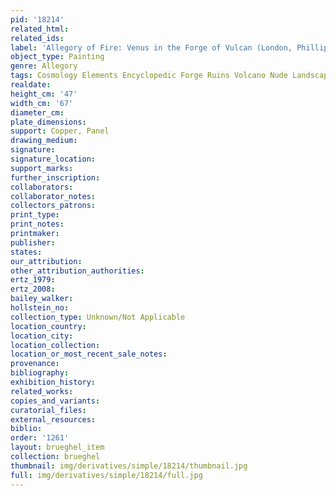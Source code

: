```yaml
---
pid: '18214'
related_html: 
related_ids: 
label: 'Allegory of Fire: Venus in the Forge of Vulcan (London, Phillips, 1994)'
object_type: Painting
genre: Allegory
tags: Cosmology Elements Encyclopedic Forge Ruins Volcano Nude Landscape Armor
realdate: 
height_cm: '47'
width_cm: '67'
diameter_cm: 
plate_dimensions: 
support: Copper, Panel
drawing_medium: 
signature: 
signature_location: 
support_marks: 
further_inscription: 
collaborators: 
collaborator_notes: 
collectors_patrons: 
print_type: 
print_notes: 
printmaker: 
publisher: 
states: 
our_attribution: 
other_attribution_authorities: 
ertz_1979: 
ertz_2008: 
bailey_walker: 
hollstein_no: 
collection_type: Unknown/Not Applicable
location_country: 
location_city: 
location_collection: 
location_or_most_recent_sale_notes: 
provenance: 
bibliography: 
exhibition_history: 
related_works: 
copies_and_variants: 
curatorial_files: 
external_resources: 
biblio: 
order: '1261'
layout: brueghel_item
collection: brueghel
thumbnail: img/derivatives/simple/18214/thumbnail.jpg
full: img/derivatives/simple/18214/full.jpg
---
```

